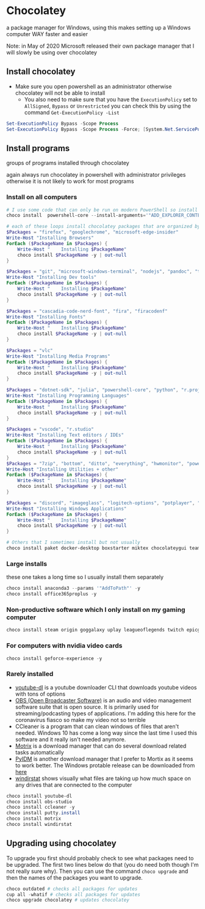 # Chocolatey

a package manager for Windows, using this makes setting up a Windows computer WAY faster and easier

Note: in May of 2020 Microsoft released their own package manager that I will slowly be using over chocolatey

## Install chocolatey

- Make sure you open powershell as an administrator otherwise chocolatey will not be able to install
    - You also need to make sure that you have the `ExecutionPolicy` set to `AllSigned`, `Bypass` or `Unrestricted` you can check this by using the command `Get-ExecutionPolicy -List`

```PowerShell
Set-ExecutionPolicy Bypass -Scope Process
Set-ExecutionPolicy Bypass -Scope Process -Force; [System.Net.ServicePointManager]::SecurityProtocol = [System.Net.ServicePointManager]::SecurityProtocol -bor 3072; iex ((New-Object System.Net.WebClient).DownloadString('https://community.chocolatey.org/install.ps1'))
```

## Install programs

groups of programs installed through chocolatey

again always run chocolatey in powershell with administrator privileges otherwise it is not likely to work for most programs

### Install on all computers

```PowerShell
# I use some code that can only be run on modern PowerShell so install that first
choco install  powershell-core --install-arguments='"ADD_EXPLORER_CONTEXT_MENU_OPENPOWERSHELL=1"'

# each of these loops install chocolatey packages that are organized by type of program
$Packages = "firefox", "googlechrome", "microsoft-edge-insider"
Write-Host "Installing Browsers"
ForEach ($PackageName in $Packages) {
    Write-Host "    Installing $PackageName"
    choco install $PackageName -y | out-null
}

$Packages = "git", "microsoft-windows-terminal", "nodejs", "pandoc", "texlive"
Write-Host "Installing Dev tools"
ForEach ($PackageName in $Packages) {
    Write-Host "    Installing $PackageName"
    choco install $PackageName -y | out-null
}

$Packages = "cascadia-code-nerd-font", "fira", "firacodenf"
Write-Host "Installing Fonts"
ForEach ($PackageName in $Packages) {
    Write-Host "    Installing $PackageName"
    choco install $PackageName -y | out-null
}

$Packages = "vlc"
Write-Host "Installing Media Programs"
ForEach ($PackageName in $Packages) {
    Write-Host "    Installing $PackageName"
    choco install $PackageName -y | out-null
}

$Packages = "dotnet-sdk", "julia", "powershell-core", "python", "r.project --params `'`"/AddToPath`"`'", "typescript"
Write-Host "Installing Programming Languages"
ForEach ($PackageName in $Packages) {
    Write-Host "    Installing $PackageName"
    choco install $PackageName -y | out-null
}

$Packages = "vscode", "r.studio"
Write-Host "Installing Text editors / IDEs"
ForEach ($PackageName in $Packages) {
    Write-Host "    Installing $PackageName"
    choco install $PackageName -y | out-null
}
$Packages = "7zip", "bottom", "ditto", "everything", "hwmonitor", "powertoys", "starship"
Write-Host "Installing Utilities + other"
ForEach ($PackageName in $Packages) {
    Write-Host "    Installing $PackageName"
    choco install $PackageName -y | out-null
}

$Packages = "discord", "imageglass", "logitech-options", "potplayer", "speedcrunch", "sumatrapdf", "zotero"
Write-Host "Installing Windows Applications"
ForEach ($PackageName in $Packages) {
    Write-Host "    Installing $PackageName"
    choco install $PackageName -y | out-null
}

# Others that I sometimes install but not usually
choco install paket docker-desktop boxstarter miktex chocolateygui teamviewer -y
```

### Large installs

these one takes a long time so I usually install them separately

```PowerShell
choco install anaconda3 --params '"AddToPath"' -y
choco install office365proplus -y
```

### Non-productive software which I only install on my gaming computer

```PowerShell
choco install steam origin goggalaxy uplay leagueoflegends twitch epicgameslauncher -y
```

### For computers with nvidia video cards

```PowerShell
choco install geforce-experience -y
```

### Rarely installed

- [youtube-dl](https://ytdl-org.github.io/youtube-dl/index.html) is a youtube downloader CLI that downloads youtube videos with tons of options
- [OBS (Open Broadcaster Software)](https://obsproject.com/) is an audio and video management software suite that is open source. It is primarily used for streaming/podcasting types of applications. I'm adding this here for the coronavirus fiasco so make my video not so terrible
- CCleaner is a program that can clean windows of files that aren't needed. Windows 10 has come a long way since the last time I used this software and it really isn't needed anymore.
- [Motrix](https://motrix.app/) is a download manager that can do several download related tasks automatically
- [PyIDM](https://github.com/pyIDM/PyIDM) is another download manager that I prefer to Mortix as it seems to work better. The Windows protable release can be downloaded from [here](https://github.com/pyIDM/PyIDM/releases)
- [windirstat](https://windirstat.net/) shows visually what files are taking up how much space on any drives that are connected to the computer

```PowerShell
choco install youtube-dl
choco install obs-studio
choco install ccleaner -y
choco install putty.install
choco install motrix
choco install windirstat
```

## Upgrading using chocolatey

To upgrade you first should probably check to see what packages need to be upgraded. The first two lines below do that (you do need both though I'm not really sure why). Then you can use the command `choco upgrade` and then the names of the packages you want to upgrade.

```PowerShell
choco outdated # checks all packages for updates
cup all -whatif # checks all packages for updates
choco upgrade chocolatey # updates chocolatey
```
